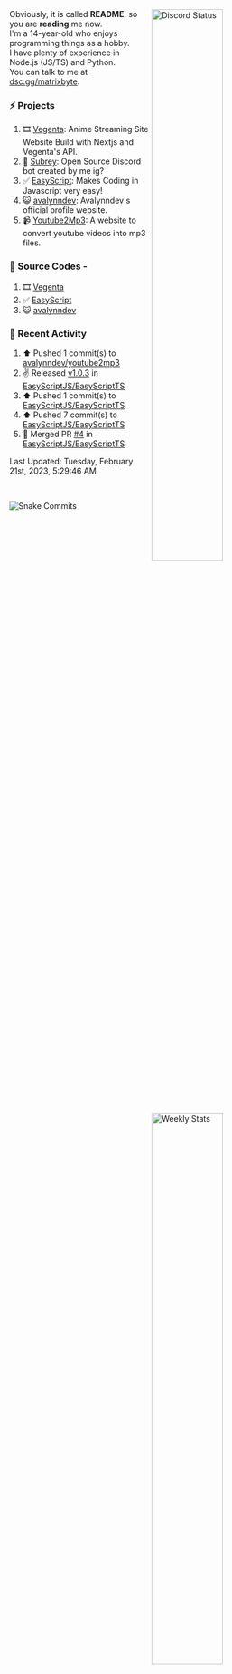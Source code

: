 <a href="https://discord.com/users/735059235141845003" target="_blank">
	<img width="50%" align="right" alt="Discord Status" src="https://lanyard.cnrad.dev/api/735059235141845003?bg=1f1f1f&borderRadius=5px">
</a>
<a href="https://wakatime.com/@Avalynn" target="_blank">
	<img width="50%" align="right" alt="Weekly Stats" src="https://github-readme-stats.vercel.app/api/wakatime?username=avalynn&border_radius=5px&theme=dark&bg_color=1f1f1f&border_color=1f1f1f&icon_color=58a6ff&show_icons=true&disable_animations=true&custom_title=Weekly%20Stats&v=2">
</a>

<div align="left">
Obviously, it is called <b>README</b>, so you are <b>reading</b> me now.<br> 
I'm a 14-year-old who enjoys programming things as a hobby. <br>
I have plenty of experience in Node.js (JS/TS) and Python.<br>
You can talk to me at <a href="https://dsc.gg/matrixbyte">dsc.gg/matrixbyte</a>.<br>
</div>

### ⚡ Projects
1. 🎞️ [Vegenta](https://vegenta.is-an.app): Anime Streaming Site Website Build with Nextjs and Vegenta's API.
2. 🤖 [Subrey](https://github.com/uzukidev/Subrey): Open Source Discord bot created by me ig?
3. ✅ [EasyScript](https://www.npmjs.com/package/easyscriptjs): Makes Coding in Javascript very easy!
4. 😺 [avalynndev](https://avalynn.is-a-good.dev): Avalynndev's official profile website.
5. 📹 [Youtube2Mp3](https://yt2mp3.is-an.app): A website to convert youtube videos into mp3 files.

### 📄 Source Codes -
1. 🎞️ [Vegenta](https://github.com/avalynndev/vegenta)
2. ✅ [EasyScript](https://github.com/EasyScriptJS/EasyScript)
3. 😺 [avalynndev](https://github.com/uzukidev/avalynndev)

### 📄 Recent Activity

<!--RECENT_ACTIVITY:start-->
1. ⬆️ Pushed 1 commit(s) to [avalynndev/youtube2mp3](https://github.com/avalynndev/youtube2mp3)<br>
2. ✌️ Released [v1.0.3](https://github.com/EasyScriptJS/EasyScriptTS/releases/tag/v1.0.3) in [EasyScriptJS/EasyScriptTS](https://github.com/EasyScriptJS/EasyScriptTS)<br>
3. ⬆️ Pushed 1 commit(s) to [EasyScriptJS/EasyScriptTS](https://github.com/EasyScriptJS/EasyScriptTS)<br>
4. ⬆️ Pushed 7 commit(s) to [EasyScriptJS/EasyScriptTS](https://github.com/EasyScriptJS/EasyScriptTS)<br>
5. 🎉 Merged PR [#4](https://github.com/EasyScriptJS/EasyScriptTS/pull/4) in [EasyScriptJS/EasyScriptTS](https://github.com/EasyScriptJS/EasyScriptTS)<br>
<!--RECENT_ACTIVITY:end-->

<!--RECENT_ACTIVITY:last_update-->
Last Updated: Tuesday, February 21st, 2023, 5:29:46 AM
<!--RECENT_ACTIVITY:last_update_end-->

<br />

![Snake Commits](https://raw.githubusercontent.com/avalynndev/avalynndev/e7cc130b71cdb75f5598d2d6c3076f6aa0f2585b/github-contribution-grid-snake.svg)
